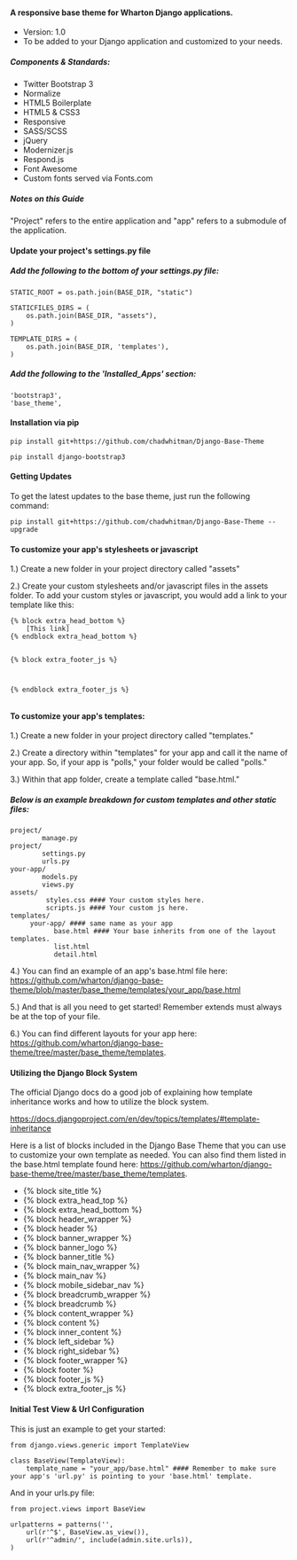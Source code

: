 #### A responsive base theme for Wharton Django applications.
- Version: 1.0
- To be added to your Django application and customized to your needs.

##### Components & Standards: 
- Twitter Bootstrap 3
- Normalize
- HTML5 Boilerplate 
- HTML5 & CSS3
- Responsive
- SASS/SCSS
- jQuery
- Modernizer.js
- Respond.js
- Font Awesome
- Custom fonts served via Fonts.com

##### Notes on this Guide

"Project" refers to the entire application and "app" refers to a submodule of the application.

#### Update your project's settings.py file

##### Add the following to the bottom of your settings.py file:

<pre><code>STATIC_ROOT = os.path.join(BASE_DIR, "static")

STATICFILES_DIRS = (
    os.path.join(BASE_DIR, "assets"),
)

TEMPLATE_DIRS = (
    os.path.join(BASE_DIR, 'templates'),
)
</code></pre>

##### Add the following to the 'Installed_Apps' section: 

<pre><code>'bootstrap3',
'base_theme',
</code></pre>

#### Installation via pip

<pre><code>pip install git+https://github.com/chadwhitman/Django-Base-Theme</code></pre>
	
<pre><code>pip install django-bootstrap3</code></pre>

#### Getting Updates

To get the latest updates to the base theme, just run the following command: 

<pre><code>pip install git+https://github.com/chadwhitman/Django-Base-Theme --upgrade</code></pre>

#### To customize your app's stylesheets or javascript

1.) Create a new folder in your project directory called "assets"

2.) Create your custom stylesheets and/or javascript files in the assets folder. To add 
    your custom styles or javascript, you would add a link to your template like this:
    
<pre><code>{% block extra_head_bottom %}
    [This link]<link href='{% static "styles.css" %}' rel="stylesheet" type="text/css">
{% endblock extra_head_bottom %}</pre></code>

<pre><code><!-- Placed at the end of the document so the pages load faster -->
{% block extra_footer_js %}
    <script src="{% static "scripts.js" %}"></script>
{% endblock extra_footer_js %}</pre></code>  

#### To customize your app's templates:

1.) Create a new folder in your project directory called "templates."
		
2.) Create a directory within "templates" for your app and call it the name of your app. 
    So, if your app is "polls," your folder would be called "polls."

3.) Within that app folder, create a template called "base.html." 

##### Below is an example breakdown for custom templates and other static files:

<pre><code>project/
		manage.py
project/
		settings.py
		urls.py
your-app/
		models.py
		views.py
assets/
		 styles.css #### Your custom styles here.
		 scripts.js #### Your custom js here.
templates/
     your-app/ #### same name as your app
           base.html #### Your base inherits from one of the layout templates.
           list.html
           detail.html
</code></pre>

4.) You can find an example of an app's base.html file here: https://github.com/wharton/django-base-theme/blob/master/base_theme/templates/your_app/base.html

5.) And that is all you need to get started!
    Remember extends must always be at the top of your file. 

6.) You can find different layouts for your app here: https://github.com/wharton/django-base-theme/tree/master/base_theme/templates.
           
#### Utilizing the Django Block System

The official Django docs do a good job of explaining how template inheritance works and how to utilize the block system.

https://docs.djangoproject.com/en/dev/topics/templates/#template-inheritance

Here is a list of blocks included in the Django Base Theme that you can use to customize your own template as needed. You
can also find them listed in the base.html template found here: https://github.com/wharton/django-base-theme/tree/master/base_theme/templates.

- {% block site_title %}
- {% block extra_head_top %} 
- {% block extra_head_bottom %}
- {% block header_wrapper %}
- {% block header %}
- {% block banner_wrapper %}
- {% block banner_logo %}
- {% block banner_title %}
- {% block main_nav_wrapper %}
- {% block main_nav %}
- {% block mobile_sidebar_nav %}
- {% block breadcrumb_wrapper %}
- {% block breadcrumb %}
-	{% block content_wrapper %}
- {% block content %}
- {% block inner_content %}
- {% block left_sidebar %}
- {% block right_sidebar %}
- {% block footer_wrapper %}
- {% block footer %}
- {% block footer_js %}
- {% block extra_footer_js %}

#### Initial Test View & Url Configuration

This is just an example to get your started:

<pre><code>from django.views.generic import TemplateView

class BaseView(TemplateView):
    template_name = "your_app/base.html" #### Remember to make sure your app's 'url.py' is pointing to your 'base.html' template.
</code></pre>
    
And in your urls.py file:

<pre><code>from project.views import BaseView

urlpatterns = patterns('',
    url(r'^$', BaseView.as_view()),
    url(r'^admin/', include(admin.site.urls)),
)
</code></pre>
